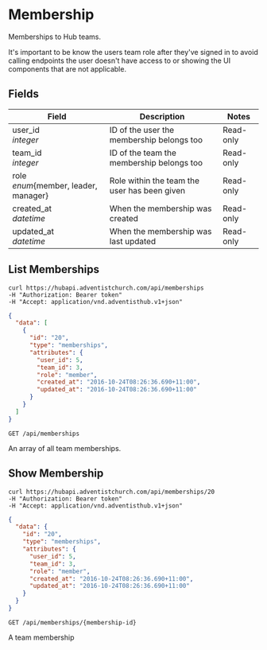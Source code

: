 # Membership

Memberships to Hub teams.

It's important to be know the users team role after they've signed in to avoid calling endpoints the user doesn't have access to or showing the UI components that are not applicable.

## Fields

Field | Description | Notes
----- | ----------- | -----
user_id<br> *integer* | ID of the user the membership belongs too | Read-only
team_id<br> *integer* | ID of the team the membership belongs too | Read-only
role<br> *enum*{member, leader, manager} | Role within the team the user has been given | Read-only
created_at<br> *datetime* | When the membership was created | Read-only
updated_at<br> *datetime* | When the membership was last updated | Read-only

## List Memberships
```shell
curl https://hubapi.adventistchurch.com/api/memberships
-H "Authorization: Bearer token"
-H "Accept: application/vnd.adventisthub.v1+json"
```
```json
{
  "data": [
    {
      "id": "20",
      "type": "memberships",
      "attributes": {
        "user_id": 5,
        "team_id": 3,
        "role": "member",
        "created_at": "2016-10-24T08:26:36.690+11:00",
        "updated_at": "2016-10-24T08:26:36.690+11:00"
      }
    }
  ]
}
```

`GET /api/memberships`

An array of all team memberships.

## Show Membership
```shell
curl https://hubapi.adventistchurch.com/api/memberships/20
-H "Authorization: Bearer token"
-H "Accept: application/vnd.adventisthub.v1+json"
```
```json
{
  "data": {
    "id": "20",
    "type": "memberships",
    "attributes": {
      "user_id": 5,
      "team_id": 3,
      "role": "member",
      "created_at": "2016-10-24T08:26:36.690+11:00",
      "updated_at": "2016-10-24T08:26:36.690+11:00"
    }
  }
}
```

`GET /api/memberships/{membership-id}`

A team membership